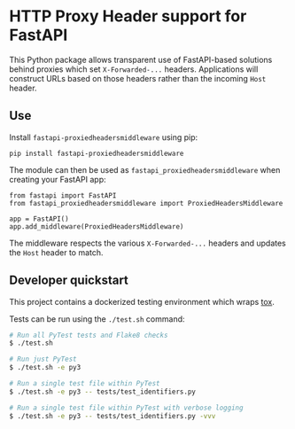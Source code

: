 # HTTP Proxy Header support for FastAPI

This Python package allows transparent use of FastAPI-based solutions behind
proxies which set `X-Forwarded-...` headers. Applications will construct URLs
based on those headers rather than the incoming `Host` header.

## Use

Install `fastapi-proxiedheadersmiddleware` using pip:

```
pip install fastapi-proxiedheadersmiddleware
```

The module can then be used as `fastapi_proxiedheadersmiddleware` when creating
your FastAPI app:

```python3
from fastapi import FastAPI
from fastapi_proxiedheadersmiddleware import ProxiedHeadersMiddleware

app = FastAPI()
app.add_middleware(ProxiedHeadersMiddleware)
```

The middleware respects the various `X-Forwarded-...` headers and updates the
`Host` header to match.

## Developer quickstart

This project contains a dockerized testing environment which wraps [tox](https://tox.readthedocs.io/en/latest/).

Tests can be run using the `./test.sh` command:

```bash
# Run all PyTest tests and Flake8 checks
$ ./test.sh

# Run just PyTest
$ ./test.sh -e py3

# Run a single test file within PyTest
$ ./test.sh -e py3 -- tests/test_identifiers.py

# Run a single test file within PyTest with verbose logging
$ ./test.sh -e py3 -- tests/test_identifiers.py -vvv
```
